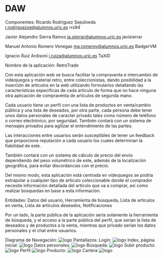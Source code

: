 # DAW
Componentes:
Ricardo Rodriguez Sepúlveda r.rodriguezse@alumnos.urjc.es rrs94

Javier Alejandro Sierra Ramos ja.sierrar@alumnos.urjc.es javisierrar

Manuel Antonio Romero Venegas  ma.romerov@alumnos.urjc.es BadgerVM

Ignacio Ruiz Ardisoni          i.ruiza@alumnos.urjc.es  TaXiD

Nombre de la aplicación: RetroTrade

Con esta aplicación web se busca facilitar la compraventa e intercambio de videojuegos y material retro, entre coleccionistas, 
dando posibilidad a la inserción de artículos en la web utilizando formularios detallando las características específicas de cada
artículo de forma que no hace ninguna otra aplicación de compraventa de artículos de segunda mano.

Cada usuario tiene un perfil con una lista de productos en venta/cambio pública y una lista de deseados, por otra parte, cada persona
debe tener unos datos personales de caracter privado tales como número de teléfono o correo electrónico, por seguridad. También
contará con un sistema de mensajes privados para agilizar el entendimiento de las partes.

Las interacciones entre usuarios serán susceptibles de tener un feedback que proporcione reputación a cada usuario los cuales
determinan la fiabilidad de este.

También contará con un sistema de cálculo de precio del envío dependiendo del peso volumétrico de este, además de la localización
geográfica, para evitar discordancias con el precio.

Del mismo modo, esta aplicación está centrada en videojuegos se podría extrapolar a cualquier tipo de artículo coleccionable donde el comprador necesite información detallada del artículo que va a comprar, así como realizar búsquedas en base a esta información.

Entidades: Datos del usuario, Herramienta de búsqueda, Lista de artículos en venta, Lista de artículos deseados, Notificaciones

Por un lado, la parte pública de la aplicación sería solamente la herramienta de búsqueda, y el acceso a la parte pública del perfil, que serían la lista de deseados y de productos a la venta, mientras que privado serían los datos personales y el chat entre usuarios.

Diagrama de Navegación:
![logo](http://i.imgur.com/u2FAMbN.png)
Pantallazos:
Login:
![logo](http://i.imgur.com/mqjNSc1.png)
Index, página inicial:
![logo](http://i.imgur.com/r90EZPN.png)
Datos personales:
![logo](http://i.imgur.com/b17V3Fv.png)
Búsqueda:
![logo](http://i.imgur.com/NpJXenL.png)
Subir producto:
![logo](http://i.imgur.com/mACUq1y.png)
Perfil
![logo](http://i.imgur.com/8HOUfgX.png)
Producto:
![logo](http://i.imgur.com/x4totgc.png)
Cartera
![logo](http://i.imgur.com/dYbL3gf.png)

